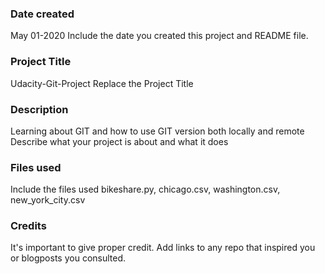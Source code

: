 ### Date created
May 01-2020
Include the date you created this project and README file.

### Project Title
Udacity-Git-Project
Replace the Project Title

### Description
Learning about GIT and how to use GIT version both locally and remote
Describe what your project is about and what it does

### Files used
Include the files used
bikeshare.py, chicago.csv, washington.csv, new_york_city.csv
### Credits
It's important to give proper credit. Add links to any repo that inspired you or blogposts you consulted.

